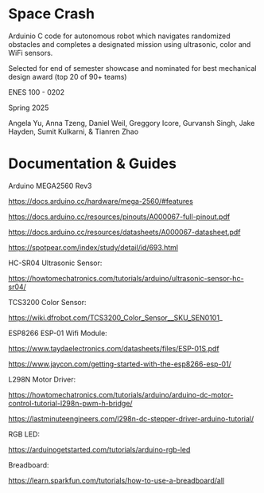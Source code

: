 # Space Crash
Arduinio C code for autonomous robot which navigates randomized obstacles and completes a designated mission using ultrasonic, color and WiFi sensors.

Selected for end of semester showcase and nominated for best mechanical design award (top 20 of 90+ teams)

ENES 100 - 0202 

Spring 2025

Angela Yu, Anna Tzeng, Daniel Weil, Greggory Icore, Gurvansh Singh, Jake Hayden, Sumit Kulkarni, & Tianren Zhao

# Documentation & Guides

Arduino MEGA2560 Rev3

https://docs.arduino.cc/hardware/mega-2560/#features

https://docs.arduino.cc/resources/pinouts/A000067-full-pinout.pdf

https://docs.arduino.cc/resources/datasheets/A000067-datasheet.pdf

https://spotpear.com/index/study/detail/id/693.html

HC-SR04 Ultrasonic Sensor:

https://howtomechatronics.com/tutorials/arduino/ultrasonic-sensor-hc-sr04/

TCS3200 Color Sensor:

https://wiki.dfrobot.com/TCS3200_Color_Sensor__SKU_SEN0101_

ESP8266 ESP-01 Wifi Module:

https://www.taydaelectronics.com/datasheets/files/ESP-01S.pdf

https://www.jaycon.com/getting-started-with-the-esp8266-esp-01/

L298N Motor Driver:

https://howtomechatronics.com/tutorials/arduino/arduino-dc-motor-control-tutorial-l298n-pwm-h-bridge/

https://lastminuteengineers.com/l298n-dc-stepper-driver-arduino-tutorial/

RGB LED:

https://arduinogetstarted.com/tutorials/arduino-rgb-led

Breadboard:

https://learn.sparkfun.com/tutorials/how-to-use-a-breadboard/all
